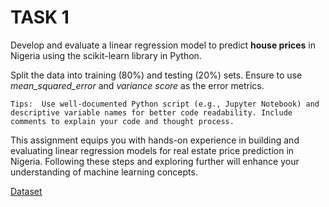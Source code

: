 # TASK 1

Develop and evaluate a linear regression model to predict **house prices** in Nigeria using the scikit-learn library in Python.

Split the data into training (80%) and testing (20%) sets. Ensure to use *mean_squared_error* and *variance score* as the error metrics.

```Tips:  Use well-documented Python script (e.g., Jupyter Notebook) and descriptive variable names for better code readability. Include comments to explain your code and thought process.```

This assignment equips you with hands-on experience in building and evaluating linear regression models for real estate price prediction in Nigeria. Following these steps and exploring further will enhance your understanding of machine learning concepts.

[Dataset](https://www.kaggle.com/datasets/abdullahiyunus/nigeria-houses-and-prices-dataset)
